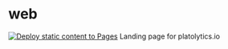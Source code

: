 # web

[![Deploy static content to Pages](https://github.com/platolytics/web/actions/workflows/static.yml/badge.svg)](https://github.com/platolytics/web/actions/workflows/static.yml)
Landing page for platolytics.io
